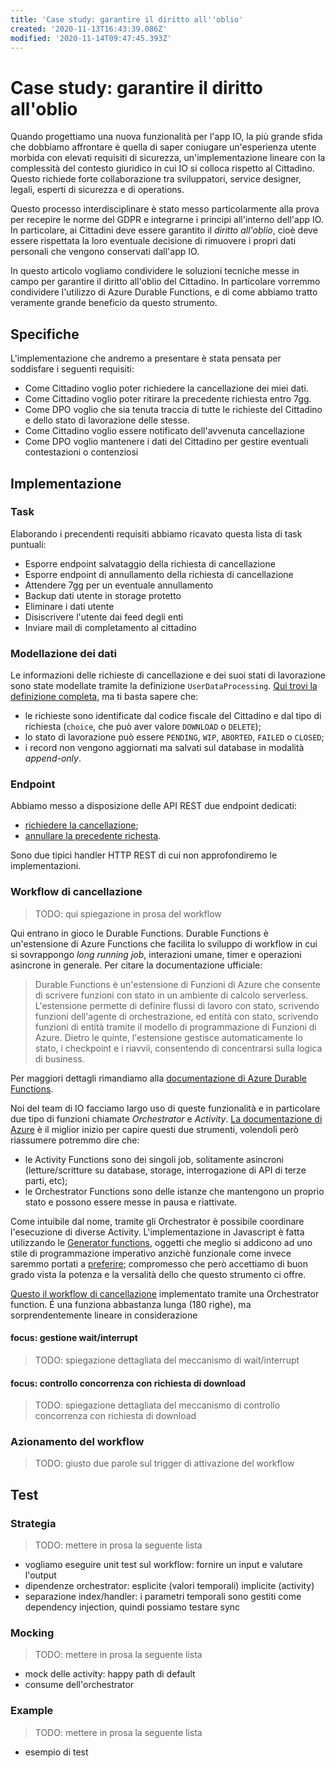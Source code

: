 ```yaml
---
title: 'Case study: garantire il diritto all''oblio'
created: '2020-11-13T16:43:39.086Z'
modified: '2020-11-14T09:47:45.393Z'
---
```


# Case study: garantire il diritto all'oblio

Quando progettiamo una nuova funzionalità per l'app IO, la più grande sfida che dobbiamo affrontare è quella di saper coniugare un'esperienza utente morbida con elevati requisiti di sicurezza, un'implementazione lineare con la complessità del contesto giuridico in cui IO si colloca rispetto al Cittadino. Questo richiede forte collaborazione tra sviluppatori, service designer, legali, esperti di sicurezza e di operations.

Questo processo interdisciplinare è stato messo particolarmente alla prova per recepire le norme del GDPR e integrarne i principi all'interno dell'app IO. In particolare, ai Cittadini deve essere garantito il _diritto all'oblio_, cioè deve essere rispettata la loro eventuale decisione di rimuovere i propri dati personali che vengono conservati dall'app IO.

In questo articolo vogliamo condividere le soluzioni tecniche messe in campo per garantire il diritto all'oblio del Cittadino. In particolare vorremmo condividere l'utilizzo di Azure Durable Functions, e di come abbiamo tratto veramente grande beneficio da questo strumento.


## Specifiche
L'implementazione che andremo a presentare è stata pensata per soddisfare i seguenti requisiti:
* Come Cittadino voglio poter richiedere la cancellazione dei miei dati.
* Come Cittadino voglio poter ritirare la precedente richiesta entro 7gg.
* Come DPO voglio che sia tenuta traccia di tutte le richieste del Cittadino e dello stato di lavorazione delle stesse.
* Come Cittadino voglio essere notificato dell'avvenuta cancellazione
* Come DPO voglio mantenere i dati del Cittadino per gestire eventuali contestazioni o contenziosi



## Implementazione
### Task
Elaborando i precendenti requisiti abbiamo ricavato questa lista di task puntuali:
* Esporre endpoint salvataggio della richiesta di cancellazione
* Esporre endpoint di annullamento della richiesta di cancellazione
* Attendere 7gg per un eventuale annullamento
* Backup dati utente in storage protetto
* Eliminare i dati utente
* Disiscrivere l'utente dai feed degli enti
* Inviare mail di completamento al cittadino

### Modellazione dei dati
Le informazioni delle richieste di cancellazione e dei suoi stati di lavorazione sono state modellate tramite la definizione `UserDataProcessing`. [Qui trovi la definizione completa](https://github.com/pagopa/io-functions-commons/blob/c46d77a5e5e8175d05d57dfc98cbac11c0661f7d/src/models/user_data_processing.ts#L43), ma ti basta sapere che:
* le richieste sono identificate dal codice fiscale del Cittadino e dal tipo di richiesta (`choice`, che può aver valore `DOWNLOAD` o `DELETE`);
* lo stato di lavorazione può essere `PENDING`, `WIP`, `ABORTED`, `FAILED` o `CLOSED`;
* i record non vengono aggiornati ma salvati sul database in modalità _append-only_. 

### Endpoint 
Abbiamo messo a disposizione delle API REST due endpoint dedicati:
* [richiedere la cancellazione](https://github.com/pagopa/io-functions-app/tree/597853ffbb3b0e1f8594592fe04b302cad5fdee5/UpsertUserDataProcessing);
* [annullare la precedente richesta](https://github.com/pagopa/io-functions-app/tree/597853ffbb3b0e1f8594592fe04b302cad5fdee5/AbortUserDataProcessing).

Sono due tipici handler HTTP REST di cui non approfondiremo le implementazioni.

### Workflow di cancellazione
> TODO: qui spiegazione in prosa del workflow

Qui entrano in gioco le Durable Functions. 
Durable Functions è un'estensione di Azure Functions che facilita lo sviluppo di workflow in cui si sovrappongo _long running job_, interazioni umane, timer e operazioni asincrone in generale. Per citare la documentazione ufficiale:
> Durable Functions è un'estensione di Funzioni di Azure che consente di scrivere funzioni con stato in un ambiente di calcolo serverless. L'estensione permette di definire flussi di lavoro con stato, scrivendo funzioni dell'agente di orchestrazione, ed entità con stato, scrivendo funzioni di entità tramite il modello di programmazione di Funzioni di Azure. Dietro le quinte, l'estensione gestisce automaticamente lo stato, i checkpoint e i riavvii, consentendo di concentrarsi sulla logica di business.

Per maggiori dettagli rimandiamo alla [documentazione di Azure Durable Functions](https://docs.microsoft.com/it-it/azure/azure-functions/durable/durable-functions-overview).

Noi del team di IO facciamo largo uso di queste funzionalità e in particolare due tipo di funzioni chiamate _Orchestrator_ e _Activity_. [La documentazione di Azure](https://docs.microsoft.com/it-it/azure/azure-functions/durable/durable-functions-types-features-overview#orchestrator-functions) è il miglior inizio per capire questi due strumenti, volendoli però riassumere potremmo dire che:
* le Activity Functions sono dei singoli job, solitamente asincroni (letture/scritture su database, storage, interrogazione di API di terze parti, etc);
* le Orchestrator Functions sono delle istanze che mantengono un proprio stato e possono essere messe in pausa e riattivate.

Come intuibile dal nome, tramite gli Orchestrator è possibile coordinare l'esecuzione di diverse Activity. L'implementazione in Javascript è fatta utilizzando le [Generator functions](https://developer.mozilla.org/it/docs/Web/JavaScript/Guida/Iteratori_e_generatori), oggetti che meglio si addicono ad uno stile di programmazione imperativo anzichè funzionale come invece saremmo portati a [preferire](https://pagopa.github.io/io-docs/io-handbook/development-guidelines#general-guidelines); compromesso che però accettiamo di buon grado vista la potenza e la versalità dello che questo strumento ci offre.

[Questo il workflow di cancellazione](https://github.com/pagopa/io-functions-admin/blob/fa05bc96b6a756d4b8f14769a59b556d0709eb7a/UserDataDeleteOrchestrator/handler.ts#L320) implementato tramite una Orchestrator function. É una funziona abbastanza lunga (180 righe), ma sorprendentemente lineare in considerazione 


#### focus: gestione wait/interrupt
> TODO: spiegazione dettagliata del meccanismo di wait/interrupt

#### focus: controllo concorrenza con richiesta di download
> TODO: spiegazione dettagliata del meccanismo di controllo concorrenza con richiesta di download

### Azionamento del workflow
> TODO: giusto due parole sul trigger di attivazione del workflow

## Test
### Strategia
> TODO: mettere in prosa la seguente lista

* vogliamo eseguire unit test sul workflow: fornire un input e valutare l'output
* dipendenze orchestrator: esplicite (valori temporali) implicite (activity)
* separazione index/handler: i parametri temporali sono gestiti come dependency injection, quindi possiamo testare sync

### Mocking
> TODO: mettere in prosa la seguente lista

* mock delle activity: happy path di default
* consume dell'orchestrator

### Example
> TODO: mettere in prosa la seguente lista

* esempio di test
